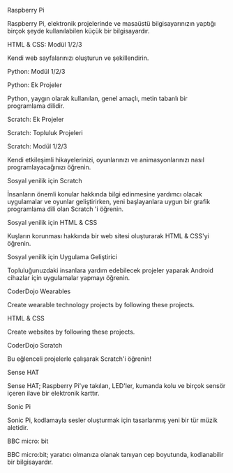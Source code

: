 Raspberry Pi

Raspberry Pi, elektronik projelerinde ve masaüstü bilgisayarınızın yaptığı birçok şeyde kullanılabilen küçük bir bilgisayardır.

HTML & CSS: Modül 1/2/3

Kendi web sayfalarınızı oluşturun ve şekillendirin.

Python: Modül 1/2/3

Python: Ek Projeler

Python, yaygın olarak kullanılan, genel amaçlı, metin tabanlı bir programlama dilidir.

Scratch: Ek Projeler

Scratch: Topluluk Projeleri

Scratch: Modül 1/2/3

Kendi etkileşimli hikayelerinizi, oyunlarınızı ve animasyonlarınızı nasıl programlayacağınızı öğrenin.

Sosyal yenilik için Scratch

İnsanların önemli konular hakkında bilgi edinmesine yardımcı olacak uygulamalar ve oyunlar geliştirirken, yeni başlayanlara uygun bir grafik programlama dili olan Scratch 'i öğrenin.

Sosyal yenilik için HTML & CSS

Kuşların korunması hakkında bir web sitesi oluşturarak HTML & CSS'yi öğrenin.

Sosyal yenilik için Uygulama Geliştirici

Topluluğunuzdaki insanlara yardım edebilecek projeler yaparak Android cihazlar için uygulamalar yapmayı öğrenin.

CoderDojo Wearables

Create wearable technology projects by following these projects.

HTML & CSS

Create websites by following these projects.

CoderDojo Scratch

Bu eğlenceli projelerle çalışarak Scratch'i öğrenin!

Sense HAT

Sense HAT; Raspberry Pi'ye takılan, LED'ler, kumanda kolu ve birçok sensör içeren ilave bir elektronik karttır.

Sonic Pi

Sonic Pi, kodlamayla sesler oluşturmak için tasarlanmış yeni bir tür müzik aletidir.

BBC micro: bit

BBC micro:bit; yaratıcı olmanıza olanak tanıyan cep boyutunda, kodlanabilir bir bilgisayardır.